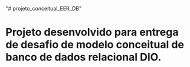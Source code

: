 "# projeto_conceitual_EER_DB" 

# Projeto desenvolvido para entrega de desafio de modelo conceitual de banco de dados relacional DIO.

